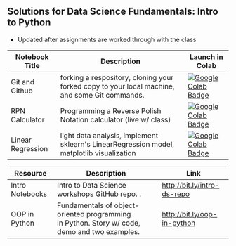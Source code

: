 ## Solutions for Data Science Fundamentals: Intro to Python
- Updated after assignments are worked through with the class

| Notebook Title | Description |Launch in Colab|
|----------------|----------------|----------------|
| Git and Github | forking a respository, cloning your forked copy to your local machine, and some Git commands.|[![Google Colab Badge](https://colab.research.google.com/assets/colab-badge.svg)](https://colab.research.google.com/github/gumdropsteve/intro_to_python_solns/blob/master/week1/day1-git_unix/intro_git_assignment.md)|
| RPN Calculator | Programming a Reverse Polish Notation calculator (live w/ class) |[![Google Colab Badge](https://colab.research.google.com/assets/colab-badge.svg)](https://colab.research.google.com/github/gumdropsteve/intro_to_python_solns/blob/master/week5/day9-oop_lab/from_class.ipynb)|
| Linear Regression | light data analysis, implement sklearn's LinearRegression model, matplotlib visualization|[![Google Colab Badge](https://colab.research.google.com/assets/colab-badge.svg)](https://colab.research.google.com/github/gumdropsteve/intro_to_python_solns/blob/dev/week6/day12-linear_modeling/sklearn_linear_model.ipynb)|

| Resource | Description |Link|
|----------------|----------------|----------------|
| Intro Notebooks | Intro to Data Science workshops GitHub repo. .|http://bit.ly/intro-ds-repo|
| OOP in Python | Fundamentals of object-oriented programming in Python. Story w/ code, demo and two examples. |http://bit.ly/oop-in-python
